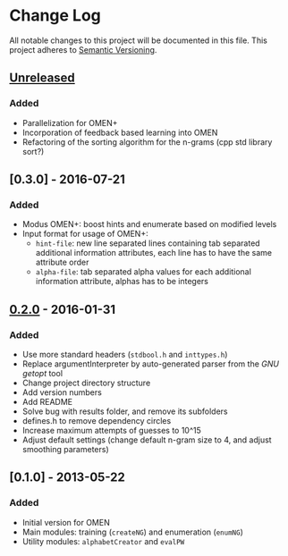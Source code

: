 # Change Log
All notable changes to this project will be documented in this file.
This project adheres to [Semantic Versioning](http://semver.org/).

## [Unreleased]
### Added
- Parallelization for OMEN+
- Incorporation of feedback based learning into OMEN
- Refactoring of the sorting algorithm for the n-grams (cpp std library sort?)

## [0.3.0] - 2016-07-21
### Added
- Modus OMEN+: boost hints and enumerate based on modified levels
- Input format for usage of OMEN+:
  - `hint-file`: new line separated lines containing tab separated additional information attributes, each line has to have the same attribute order
  - `alpha-file`: tab separated alpha values for each additional information attribute, alphas has to be integers

## [0.2.0] - 2016-01-31
### Added
- Use more standard headers (`stdbool.h` and `inttypes.h`)
- Replace argumentInterpreter by auto-generated parser from the *GNU getopt* tool
- Change project directory structure
- Add version numbers
- Add README
- Solve bug with results folder, and remove its subfolders
- defines.h to remove dependency circles
- Increase maximum attempts of guesses to 10^15
- Adjust default settings (change default n-gram size to 4, and adjust smoothing parameters)

## [0.1.0] - 2013-05-22
### Added
- Initial version for OMEN
- Main modules: training (`createNG`) and enumeration (`enumNG`)
- Utility modules: `alphabetCreator` and `evalPW`

[Unreleased]:
[0.3.0]:
[0.2.0]:
[0.1.0]:
